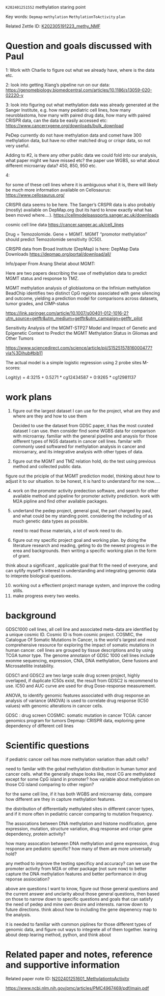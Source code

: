  `K202401251552` methylation staring point
 
 Key words: `Depmap` `methylation`  `MethylationToActivity` `plan`
 
 Related Zettle ID: [K202305191223_methy_NMF](https://github.com/yz46606/zettle_yz/blob/main/K202305191223_methy_NMF.md) 
 
# Question and goals discussed with Paul

1: Work with Charlie to figure out what we already have, where is the data etc.

 

2: look into getting Xiang’s pipeline run on our data: https://genomebiology.biomedcentral.com/articles/10.1186/s13059-020-02220-y

 

3: look into figuring out what methylation data was already generated at the Sanger Institute, e.g. how many pediatric cell lines, how many neuroblastoma, how many with paired drug data, how many with paired CRISPR data, can the data be easily accessed etc: https://www.cancerrxgene.org/downloads/bulk_download

PeDep currently do not have methylation data and comet have 300 methylation data, but have no other matched drug or crispr data, so not very useful.  
 

Adding to #2, is there any other public data we could fold into our analysis, what paper might we have missed etc? the paper use WGBS, so what about different microarray data? 450, 850, 950 etc.


4: 

 for some of these cell lines where it is ambiguous what it is, there will likely be much more information available on Cellosaurus: 
https://www.cellosaurus.org/

CRISPR data seems to be here. The Sanger’s CRSPR data is also probably (mostly) available on DepMap.org (but its hard to know exactly what has been moved where….).
https://cellmodelpassports.sanger.ac.uk/downloads

 cosmic cell line data
 https://cancer.sanger.ac.uk/cell_lines

Drug = Temozolomide. Gene = MGMT. MGMT “promotor methylation” should predict Temozolomide sensitivity (IC50).

 

CRISPR data from Broad Institute (DepMap) is here: DepMap Data Downloads
https://depmap.org/portal/download/all/


Info/paper From Anang Shelat about MGMT:

 

Here are two papers describing the use of methylation data to predict MGMT status and response to TMZ.

 

MGMT methylation analysis of glioblastoma on the Infinium methylation BeadChip identifies two distinct CpG regions associated with gene silencing and outcome, yielding a prediction model for comparisons across datasets, tumor grades, and CIMP-status

https://link.springer.com/article/10.1007/s00401-012-1016-2?utm_source=getftr&utm_medium=getftr&utm_campaign=getftr_pilot

 

Sensitivity Analysis of the MGMT-STP27 Model and Impact of Genetic and Epigenetic Context to Predict the MGMT Methylation Status in Gliomas and Other Tumors

https://www.sciencedirect.com/science/article/pii/S1525157816000477?via%3Dihub#bib11

 

The actual model is a simple logistic regression using 2 probe sites M-scores:

Logit(y) = 4:3215 + 0.5271 * cg12434587 + 0:9265 * cg12981137


# work plans

1. figure out the largest dataset I can use for the project, what are they and where are they and how to use them 

   Decided to use the dataset from GDSC paper, it has the most curated dataset I can use. then consider find some WGBS data for comparison with microarray. familiar with the general pipeline and anaysis for those different types of NGS datasets in cancer cell lines. familar with commonly used softwared for methylation analysis in cancer and microarrary, and its integrative analysis with other types of data.

2. figure out the MGMT and TMZ relation hold, do the test using previous method and collected public data.
   
figure out the priciple of that MGMT prediction model, thinking about how to adjust it to our situation. to be honest, it is hard to understand for me now.....
   
4. work on the promoter activity predection software, and search for other available method and pipeline for promoter activity prediction.
   work with M2A pipline and find other available packages.

   
6. undertand the pedep project, general goal, the part charged by paul, and what could be my standing point. considering the including of as much genetic data types as possible.

   need to read those materials, a lot of work need to do.
   
8. figure out my specific project goal and working plan. by doing the literature research and reading, geting to do the newest progress in the erea and backgrounds. then writing a specific working plan in the form of grant.
   
think about a significant , applicable goal that fit the need of everyone, and can sytify myself's interest in understanding and integrating genomic data to inteprete biological questions.
   
10. working out a effectient project manage system, and improve the coding stills.
11. make progress every two weeks.

# background

GDSC1000 cell lines, all cell line and associated meta-data are identified by a unique cosmic ID. Cosmic ID is from cosmic project. COSMIC, the Catalogue Of Somatic Mutations In Cancer, is the world's largest and most comprehensive resource for exploring the impact of somatic mutations in human cancer. cell lines are grouped by tissue descriptions and by using TCGA tumor type. The genome annotaion of GDSC 1000 cell lines include exonme sequencing, expression, CNA, DNA methylation, Gene fusions and Microsatellite instability.

GDSC1 and GDSC2 are two large scale drug screen project, highly overlaped, if duplicate IC50s exist, the result from GDSC2 is recommend to use. IC50 and AUC curve are used for drug Dose-response measurement. 

ANOVA, to identify genomic features associated with drug response an analysis of variance (ANOVA) is used to correlate drug response (IC50 values) with genomic alterations in cancer cells.


GDSC : drug screen
COSMIC: somatic mutation in cancer
TCGA: cancer genomics program for tumors
Depmap: CRISPR data, exploring gene dependency of different cell lines

# Scientific questions



if pediatric cancer cell has more methylation variation than adult cells?

need to familar with the gobal methylation distribution in human tumor and cancer cells. what the generally shape looks like, most CG are methylated except for some CpG island in promoter? how variable about methylation on those CG island comparing to other region? 

for the same cell line, if it has both WGBS and microarray data, compare how different are they in capture methylation features.

the distribution of differentially methylated sites in different cancer types, and if it more often in pediatric cancer comparing to mutation frequency.

The assocations between DNA methylation and histone modification, gene expression, mutation, structure variation, drug response and crispr gene dependency, protein activity?


how many assocation between DNA methylation and gene expression, drug response are pediatric specific? how many of them are more universally hold? 

any method to improve the testing specificy and accuracy? can we use the promoter activity from M2A or other package (not sure now) to better capture the DNA methylation features and better performance in drug reponse assiociation?


above are questions I want to know, figure out those general questions and the current answer and unclarity about those general questions, then based on those to narrow down to specific questions and goals that can satisfy the need of pedep and mine own desire and interests. narrow down to future directions. think about how to including the gene depenency map to the analysis.

it is needed to familiar with common piplines for those different types of genomic data, and figure out ways to integrete all of them together. learing about deep learing method, python, and think about 

# Related paper and notes, reference and supportive information

Related paper note ID: [N202401251601_MethylationtoActivity](https://github.com/yz46606/paper_note/blob/main/N202401251601_MethylationtoActivity.md)

https://www.ncbi.nlm.nih.gov/pmc/articles/PMC4967469/pdf/main.pdf  




